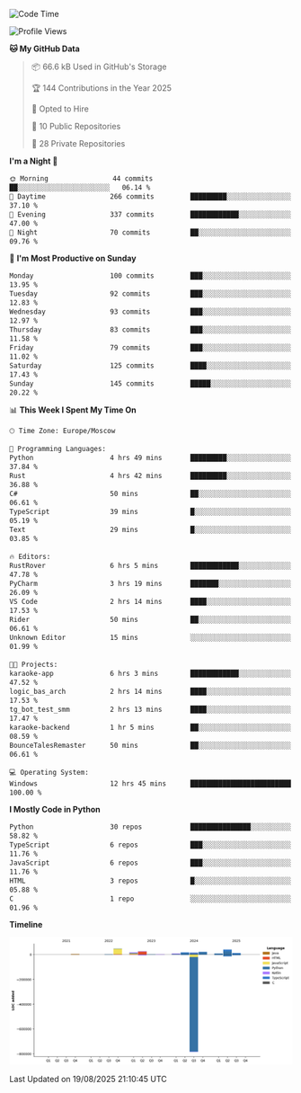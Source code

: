 <!--START_SECTION:waka-->
![Code Time](http://img.shields.io/badge/Code%20Time-792%20hrs%2056%20mins-blue)

![Profile Views](http://img.shields.io/badge/Profile%20Views-0-blue)

**🐱 My GitHub Data** 

> 📦 66.6 kB Used in GitHub's Storage 
 > 
> 🏆 144 Contributions in the Year 2025
 > 
> 💼 Opted to Hire
 > 
> 📜 10 Public Repositories 
 > 
> 🔑 28 Private Repositories 
 > 
**I'm a Night 🦉** 

```text
🌞 Morning                44 commits          ██░░░░░░░░░░░░░░░░░░░░░░░   06.14 % 
🌆 Daytime                266 commits         █████████░░░░░░░░░░░░░░░░   37.10 % 
🌃 Evening                337 commits         ████████████░░░░░░░░░░░░░   47.00 % 
🌙 Night                  70 commits          ██░░░░░░░░░░░░░░░░░░░░░░░   09.76 % 
```
📅 **I'm Most Productive on Sunday** 

```text
Monday                   100 commits         ███░░░░░░░░░░░░░░░░░░░░░░   13.95 % 
Tuesday                  92 commits          ███░░░░░░░░░░░░░░░░░░░░░░   12.83 % 
Wednesday                93 commits          ███░░░░░░░░░░░░░░░░░░░░░░   12.97 % 
Thursday                 83 commits          ███░░░░░░░░░░░░░░░░░░░░░░   11.58 % 
Friday                   79 commits          ███░░░░░░░░░░░░░░░░░░░░░░   11.02 % 
Saturday                 125 commits         ████░░░░░░░░░░░░░░░░░░░░░   17.43 % 
Sunday                   145 commits         █████░░░░░░░░░░░░░░░░░░░░   20.22 % 
```


📊 **This Week I Spent My Time On** 

```text
🕑︎ Time Zone: Europe/Moscow

💬 Programming Languages: 
Python                   4 hrs 49 mins       █████████░░░░░░░░░░░░░░░░   37.84 % 
Rust                     4 hrs 42 mins       █████████░░░░░░░░░░░░░░░░   36.88 % 
C#                       50 mins             ██░░░░░░░░░░░░░░░░░░░░░░░   06.61 % 
TypeScript               39 mins             █░░░░░░░░░░░░░░░░░░░░░░░░   05.19 % 
Text                     29 mins             █░░░░░░░░░░░░░░░░░░░░░░░░   03.85 % 

🔥 Editors: 
RustRover                6 hrs 5 mins        ████████████░░░░░░░░░░░░░   47.78 % 
PyCharm                  3 hrs 19 mins       ███████░░░░░░░░░░░░░░░░░░   26.09 % 
VS Code                  2 hrs 14 mins       ████░░░░░░░░░░░░░░░░░░░░░   17.53 % 
Rider                    50 mins             ██░░░░░░░░░░░░░░░░░░░░░░░   06.61 % 
Unknown Editor           15 mins             ░░░░░░░░░░░░░░░░░░░░░░░░░   01.99 % 

🐱‍💻 Projects: 
karaoke-app              6 hrs 3 mins        ████████████░░░░░░░░░░░░░   47.52 % 
logic_bas_arch           2 hrs 14 mins       ████░░░░░░░░░░░░░░░░░░░░░   17.53 % 
tg_bot_test_smm          2 hrs 13 mins       ████░░░░░░░░░░░░░░░░░░░░░   17.47 % 
karaoke-backend          1 hr 5 mins         ██░░░░░░░░░░░░░░░░░░░░░░░   08.59 % 
BounceTalesRemaster      50 mins             ██░░░░░░░░░░░░░░░░░░░░░░░   06.61 % 

💻 Operating System: 
Windows                  12 hrs 45 mins      █████████████████████████   100.00 % 
```

**I Mostly Code in Python** 

```text
Python                   30 repos            ███████████████░░░░░░░░░░   58.82 % 
TypeScript               6 repos             ███░░░░░░░░░░░░░░░░░░░░░░   11.76 % 
JavaScript               6 repos             ███░░░░░░░░░░░░░░░░░░░░░░   11.76 % 
HTML                     3 repos             █░░░░░░░░░░░░░░░░░░░░░░░░   05.88 % 
C                        1 repo              ░░░░░░░░░░░░░░░░░░░░░░░░░   01.96 % 
```



**Timeline**

![Lines of Code chart](https://raw.githubusercontent.com/adlemx/adlemx/main/assets/bar_graph.png)


 Last Updated on 19/08/2025 21:10:45 UTC
<!--END_SECTION:waka-->
